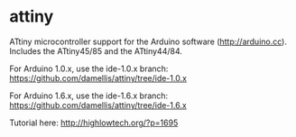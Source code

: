 # attiny
ATtiny microcontroller support for the Arduino software (http://arduino.cc). Includes the ATtiny45/85 and the ATtiny44/84.

For Arduino 1.0.x, use the ide-1.0.x branch: https://github.com/damellis/attiny/tree/ide-1.0.x

For Arduino 1.6.x, use the ide-1.6.x branch: https://github.com/damellis/attiny/tree/ide-1.6.x

Tutorial here: http://highlowtech.org/?p=1695
